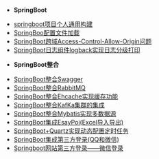 <!-- docs/_sidebar.md -->
* **SpringBoot**
- [springboot项目个人通用构建](/JAVA/SpringBoot/doc/springboot项目个人通用构建.md)
- [SpringBoo配置文件加载](/JAVA/SpringBoot/doc/SpringBoo配置文件加载.md)
- [SpringBoot跨域Access-Control-Allow-Origin问题](/JAVA/SpringBoot/doc/SpringBoot跨域Access-Control-Allow-Origin问题.md)
- [SpringBoot日志组件logback实现日志分级打印](/JAVA/SpringBoot/doc/SpringBoot日志组件logback实现日志分级打印.md)
* **SpringBoot整合**
- [SpringBoot整合Swagger](/JAVA/SpringBoot/doc/SpringBoot整合Swagger.md)
- [SpringBoot整合RabbitMQ](/JAVA/SpringBoot/doc/SpringBoot整合RabbitMQ.md)
- [SpringBoot整合Ehcache实现缓存功能](/JAVA/SpringBoot/doc/SpringBoot整合Ehcache实现缓存功能.md)
- [SpringBoot整合KafKa集群的集成](/JAVA/SpringBoot/doc/SpringBoot整合KafKa集群的集成.md)
- [SpringBoot整合Mybatis实现多数据源](/JAVA/SpringBoot/doc/SpringBoot整合Mybatis实现多数据源.md)
- [SpringBoot集成EsayPoi(Excel导入导出)](/JAVA/SpringBoot/doc/SpringBoot集成EsayPoi(Excel导入导出).md)
- [SpringBoot+Quartz实现动态配置定时任务](/JAVA/SpringBoot/doc/SpringBoot+Quartz实现动态配置定时任务.md)
- [SpringBoot集成第三方登录(QQ和微信)](/JAVA/SpringBoot/doc/SpringBoot集成第三方登录(QQ和微信).md)
- [Springboot网站第三方登录——微信登录](/JAVA/SpringBoot/doc/Springboot网站第三方登录——微信登录.md)

